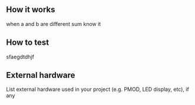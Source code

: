 <!---

This file is used to generate your project datasheet. Please fill in the information below and delete any unused
sections.

You can also include images in this folder and reference them in the markdown. Each image must be less than
512 kb in size, and the combined size of all images must be less than 1 MB.
-->

## How it works

when a and b are different sum know it

## How to test

sfaegdtdhjf

## External hardware

List external hardware used in your project (e.g. PMOD, LED display, etc), if any
